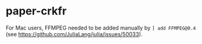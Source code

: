 # paper-crkfr

For Mac users, FFMPEG needed to be added manually by `] add FFMPEG@0.4` (see https://github.com/JuliaLang/julia/issues/50033).